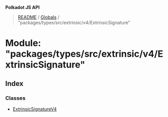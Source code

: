 **Polkadot JS API**

> [README](../README.md) / [Globals](../globals.md) / "packages/types/src/extrinsic/v4/ExtrinsicSignature"

# Module: "packages/types/src/extrinsic/v4/ExtrinsicSignature"

## Index

### Classes

* [ExtrinsicSignatureV4](../classes/_packages_types_src_extrinsic_v4_extrinsicsignature_.extrinsicsignaturev4.md)
